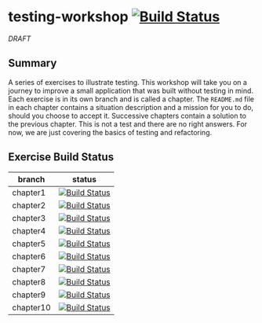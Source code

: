 # testing-workshop [![Build Status](https://api.travis-ci.org/the-james-burton/testing-workshop.svg?branch=master)](https://travis-ci.org/the-james-burton/testing-workshop)

*DRAFT*

## Summary

A series of exercises to illustrate testing. This workshop will take you on a journey to improve a small application that was built without testing in mind. Each exercise is in its own branch and is called a chapter. The `README.md` file in each chapter contains a situation description and a mission for you to do, should you choose to accept it. Successive chapters contain a solution to the previous chapter. This is not a test and there are no right answers. For now, we are just covering the basics of testing and refactoring. 

## Exercise Build Status

 branch | status
--- | ---
 chapter1 | [![Build Status](https://api.travis-ci.org/the-james-burton/testing-workshop.svg?branch=chapter1)](https://travis-ci.org/the-james-burton/testing-workshop)
 chapter2 | [![Build Status](https://api.travis-ci.org/the-james-burton/testing-workshop.svg?branch=chapter2)](https://travis-ci.org/the-james-burton/testing-workshop)
 chapter3 | [![Build Status](https://api.travis-ci.org/the-james-burton/testing-workshop.svg?branch=chapter3)](https://travis-ci.org/the-james-burton/testing-workshop)
 chapter4 | [![Build Status](https://api.travis-ci.org/the-james-burton/testing-workshop.svg?branch=chapter4)](https://travis-ci.org/the-james-burton/testing-workshop)
 chapter5 | [![Build Status](https://api.travis-ci.org/the-james-burton/testing-workshop.svg?branch=chapter5)](https://travis-ci.org/the-james-burton/testing-workshop)
 chapter6 | [![Build Status](https://api.travis-ci.org/the-james-burton/testing-workshop.svg?branch=chapter6)](https://travis-ci.org/the-james-burton/testing-workshop)
 chapter7 | [![Build Status](https://api.travis-ci.org/the-james-burton/testing-workshop.svg?branch=chapter7)](https://travis-ci.org/the-james-burton/testing-workshop)
 chapter8 | [![Build Status](https://api.travis-ci.org/the-james-burton/testing-workshop.svg?branch=chapter8)](https://travis-ci.org/the-james-burton/testing-workshop)
 chapter9 | [![Build Status](https://api.travis-ci.org/the-james-burton/testing-workshop.svg?branch=chapter9)](https://travis-ci.org/the-james-burton/testing-workshop)
 chapter10 | [![Build Status](https://api.travis-ci.org/the-james-burton/testing-workshop.svg?branch=chapter10)](https://travis-ci.org/the-james-burton/testing-workshop)

